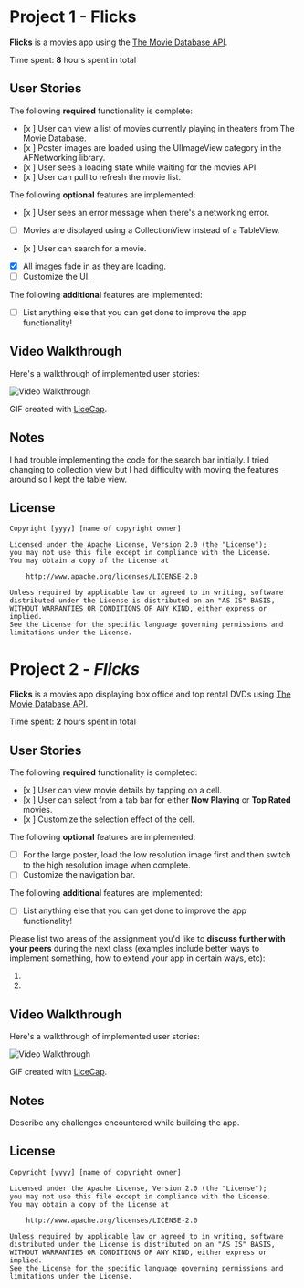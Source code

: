 # Project 1 - Flicks

**Flicks** is a movies app using the [The Movie Database API](http://docs.themoviedb.apiary.io/#).

Time spent: **8** hours spent in total

## User Stories

The following **required** functionality is complete:

- [x ] User can view a list of movies currently playing in theaters from The Movie Database.
- [x ] Poster images are loaded using the UIImageView category in the AFNetworking library.
- [x ] User sees a loading state while waiting for the movies API.
- [x ] User can pull to refresh the movie list.

The following **optional** features are implemented:

- [x ] User sees an error message when there's a networking error.
- [ ] Movies are displayed using a CollectionView instead of a TableView.
- [x ] User can search for a movie.
- [x] All images fade in as they are loading.
- [ ] Customize the UI.

The following **additional** features are implemented:

- [ ] List anything else that you can get done to improve the app functionality!

## Video Walkthrough 

Here's a walkthrough of implemented user stories:

<img src='http://i.imgur.com/QbDHfe6.gif' title='Video Walkthrough' width='' alt='Video Walkthrough' />

GIF created with [LiceCap](http://www.cockos.com/licecap/).

## Notes

I had trouble implementing the code for the search bar initially. I tried changing to collection view but I had difficulty with moving the features around so I kept the table view.

## License

    Copyright [yyyy] [name of copyright owner]

    Licensed under the Apache License, Version 2.0 (the "License");
    you may not use this file except in compliance with the License.
    You may obtain a copy of the License at

        http://www.apache.org/licenses/LICENSE-2.0

    Unless required by applicable law or agreed to in writing, software
    distributed under the License is distributed on an "AS IS" BASIS,
    WITHOUT WARRANTIES OR CONDITIONS OF ANY KIND, either express or implied.
    See the License for the specific language governing permissions and
    limitations under the License.

# Project 2 - *Flicks*

**Flicks** is a movies app displaying box office and top rental DVDs using [The Movie Database API](http://docs.themoviedb.apiary.io/#).

Time spent: **2** hours spent in total

## User Stories

The following **required** functionality is completed:

- [x ] User can view movie details by tapping on a cell.
- [x ] User can select from a tab bar for either **Now Playing** or **Top Rated** movies.
- [x ] Customize the selection effect of the cell.

The following **optional** features are implemented:

- [ ] For the large poster, load the low resolution image first and then switch to the high resolution image when complete.
- [ ] Customize the navigation bar.

The following **additional** features are implemented:

- [ ] List anything else that you can get done to improve the app functionality!

Please list two areas of the assignment you'd like to **discuss further with your peers** during the next class (examples include better ways to implement something, how to extend your app in certain ways, etc):

1. 
2. 

## Video Walkthrough 

Here's a walkthrough of implemented user stories:

<img src='http://i.imgur.com/Agboeg7.gif' title='Video Walkthrough' width='' alt='Video Walkthrough' />

GIF created with [LiceCap](http://www.cockos.com/licecap/).

## Notes

Describe any challenges encountered while building the app.

## License

    Copyright [yyyy] [name of copyright owner]

    Licensed under the Apache License, Version 2.0 (the "License");
    you may not use this file except in compliance with the License.
    You may obtain a copy of the License at

        http://www.apache.org/licenses/LICENSE-2.0

    Unless required by applicable law or agreed to in writing, software
    distributed under the License is distributed on an "AS IS" BASIS,
    WITHOUT WARRANTIES OR CONDITIONS OF ANY KIND, either express or implied.
    See the License for the specific language governing permissions and
    limitations under the License.    
